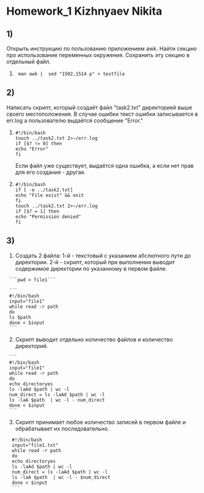 # Homework_1 Kizhnyaev Nikita
## 1)
  Открыть инструкцию по пользованию приложением awk. Найти секцию про использование переменных окружения. Сохранить эту секцию в отдельный файл.
  1) ``` man awk |  sed "1502,1514 p" > testfile```
## 2)
  Написать скрипт, который создаёт файл "task2.txt" директорией выше своего местоположения. В случае ошибки текст ошибки записывается в err.log а пользователю выдаётся сообщение "Error."
  1) ```
     #!/bin/bash
     touch ../task2.txt 2>~/err.log
     if [$? != 0] then 
     echo "Error"
     fi
     ```
      Если файл уже существует, выдаётся одна ошибка, а если нет прав для его создания - другая.
   2) ```
      #!/bin/bash
      if [ -e ../task2.txt]
      echo "File exist" && exit
      fi 
      touch ../task2.txt 2>~/err.log
      if [$? = 1] then 
      echo "Permission denied"
      fi
      ```
## 3)
   1) Создать 2 файла: 1-й - текстовый с указанием абслютного пути до директории. 2-й - скрипт, который при выполнении выводит содержимое директории по указанному в первом файле.
   
     ```pwd > file1```
     
     ```
     #!/bin/bash
     input="file1"
     while read -r path
     do
     ls $path
     done < $input
     ```
   2) Скрипт выводит отдельно количество файлов и количество директорий.
  
     ```
     #!/bin/bash
     input="file1"
     while read -r path
     do
     echo directoryes
     ls -laAd $path | wc -l
     num_direct = ls -laAd $path | wc -l
     ls -laA $path  | wc -l - num_direct
     done < $input
     ```
  3) Скрипт принимает любое количество записей в первом файле и обрабатывает их последовательно.

   ```
     #!/bin/bash
     input="file1.txt"
     while read -r path
     do
     echo directoryes
     ls -laAd $path | wc -l
     num_direct = ls -laAd $path | wc -l
     ls -laA $path  | wc -l - $num_direct
     done < $input
     ```
